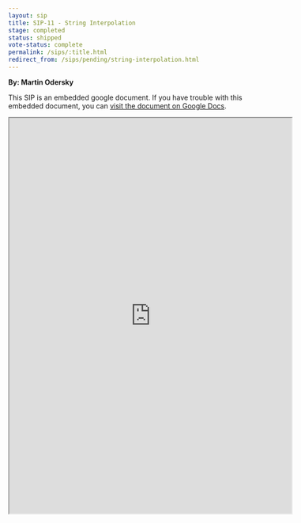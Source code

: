 ```yaml
---
layout: sip
title: SIP-11 - String Interpolation
stage: completed
status: shipped
vote-status: complete
permalink: /sips/:title.html
redirect_from: /sips/pending/string-interpolation.html
---
```


**By: Martin Odersky**

This SIP is an embedded google document. If you have trouble with this embedded document, you can [visit the
document on Google Docs](https://docs.google.com/document/d/1NdxNxZYodPA-c4MLr33KzwzKFkzm9iW9POexT9PkJsU/edit?hl=en_US).

<iframe
  src="https://docs.google.com/document/d/1NdxNxZYodPA-c4MLr33KzwzKFkzm9iW9POexT9PkJsU/preview?"
  style="width:572px;height:800px;"> </iframe>
